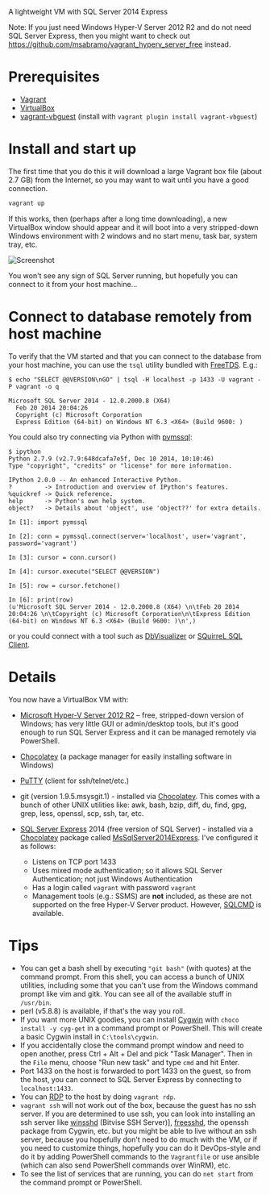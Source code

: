 A lightweight VM with SQL Server 2014 Express

Note: If you just need Windows Hyper-V Server 2012 R2 and do not need SQL Server Express, then you might want to check out https://github.com/msabramo/vagrant_hyperv_server_free instead.

# Prerequisites

- [Vagrant][]
- [VirtualBox][]
- [vagrant-vbguest](https://github.com/dotless-de/vagrant-vbguest) (install with `vagrant plugin install vagrant-vbguest`)

# Install and start up

The first time that you do this it will download a large Vagrant box
file (about 2.7 GB) from the Internet, so you may want to wait until you
have a good connection.

```bash
vagrant up
```

If this works, then (perhaps after a long time downloading),
a new VirtualBox window should appear and it will boot into a
very stripped-down Windows environment
with 2 windows and no start menu, task bar, system tray, etc.

![Screenshot](screenshot.png)

You won't see any sign of SQL Server running, but hopefully you
can connect to it from your host machine...

# Connect to database remotely from host machine

To verify that the VM started and that you can connect to the database
from your host machine, you can use the `tsql` utility bundled
with [FreeTDS][]. E.g.:

```
$ echo "SELECT @@VERSION\nGO" | tsql -H localhost -p 1433 -U vagrant -P vagrant -o q

Microsoft SQL Server 2014 - 12.0.2000.8 (X64)
  Feb 20 2014 20:04:26
  Copyright (c) Microsoft Corporation
  Express Edition (64-bit) on Windows NT 6.3 <X64> (Build 9600: )
```

You could also try connecting via Python with [pymssql][]:

```
$ ipython
Python 2.7.9 (v2.7.9:648dcafa7e5f, Dec 10 2014, 10:10:46)
Type "copyright", "credits" or "license" for more information.

IPython 2.0.0 -- An enhanced Interactive Python.
?         -> Introduction and overview of IPython's features.
%quickref -> Quick reference.
help      -> Python's own help system.
object?   -> Details about 'object', use 'object??' for extra details.

In [1]: import pymssql

In [2]: conn = pymssql.connect(server='localhost', user='vagrant', password='vagrant')

In [3]: cursor = conn.cursor()

In [4]: cursor.execute("SELECT @@VERSION")

In [5]: row = cursor.fetchone()

In [6]: print(row)
(u'Microsoft SQL Server 2014 - 12.0.2000.8 (X64) \n\tFeb 20 2014 20:04:26 \n\tCopyright (c) Microsoft Corporation\n\tExpress Edition (64-bit) on Windows NT 6.3 <X64> (Build 9600: )\n',)
```

or you could connect with a tool such as [DbVisualizer][] or [SQuirreL SQL Client][].


# Details

You now have a VirtualBox VM with:

- [Microsoft Hyper-V Server 2012 R2][Hyper-V Server] – free, stripped-down
  version of Windows; has very little GUI or admin/desktop tools, but it's good
  enough to run SQL Server Express and it can be managed remotely via PowerShell.
- [Chocolatey][] (a package manager for easily installing software in Windows)
- [PuTTY][] (client for ssh/telnet/etc.)
- git (version 1.9.5.msysgit.1) - installed via [Chocolatey][]. This
  comes with a bunch of other UNIX utilities like: awk, bash, bzip,
  diff, du, find, gpg, grep, less, openssl, scp, ssh, tar, etc.
- [SQL Server Express][] 2014 (free version of SQL Server) - installed
  via a [Chocolatey][] package called [MsSqlServer2014Express][]. I've
  configured it as follows:

  - Listens on TCP port 1433
  - Uses mixed mode authentication; so it allows SQL Server Authentication; not just Windows Authentication
  - Has a login called `vagrant` with password `vagrant`
  - Management tools (e.g.: SSMS) are **not** included, as these are not
    supported on the free Hyper-V Server product. However, [SQLCMD][] is available.

# Tips

- You can get a bash shell by executing `"git bash"` (with quotes) at
  the command prompt. From this shell, you can access a bunch of UNIX
  utilities, including some that you can't use from the Windows command
  prompt like vim and gitk. You can see all of the available stuff in
  `/usr/bin`.
- perl (v5.8.8) is available, if that's the way you roll.
- If you want more UNIX goodies, you can install [Cygwin][] with `choco
  install -y cyg-get` in a command prompt or PowerShell. This will
  create a basic Cygwin install in `C:\tools\cygwin`.
- If you accidentally close the command prompt window and need to open
  another, press Ctrl + Alt + Del and pick "Task Manager". Then in the
  `File` menu, choose "Run new task" and type `cmd` and hit Enter.
- Port 1433 on the host is forwarded to port 1433 on the guest, so from
  the host, you can connect to SQL Server Express by connecting to
  `localhost:1433`.
- You can [RDP][] to the host by doing `vagrant rdp`.
- `vagrant ssh` will not work out of the box,
because the guest has no ssh server. If you are
determined to use ssh, you can look into
installing an ssh server like [winsshd][] (Bitvise SSH Server)], [freesshd][],
the openssh package from Cygwin, etc. but you might be able to live without
an ssh server, because you hopefully don't need to do much with the VM, or
if you need to customize things, hopefully you can do it DevOps-style and
do it by adding PowerShell commands to the `Vagrantfile` or use ansible (which can
also send PowerShell commands over WinRM), etc.
- To see the list of services that are running, you can do `net start` from the
command prompt or PowerShell.

[Vagrant]: https://www.vagrantup.com/
[VirtualBox]: https://www.virtualbox.org/
[FreeTDS]: http://www.freetds.org/
[pymssql]: http://pymssql.org/
[Hyper-V Server]: https://technet.microsoft.com/en-us/library/hh833684.aspx
[SQL Server Express]: http://www.microsoft.com/en-us/server-cloud/products/sql-server-editions/sql-server-express.aspx
[Chocolatey]: https://chocolatey.org/
[PuTTY]: http://www.chiark.greenend.org.uk/~sgtatham/putty/
[MsSqlServer2014Express]: https://chocolatey.org/packages/MsSqlServer2014Express
[devmonkeys/database]: http://code.corp.surveymonkey.com/devmonkeys/database
[SQLCMD]: https://msdn.microsoft.com/en-us/library/ms162773.aspx
[Cygwin]: https://www.cygwin.com/
[RDP]: http://en.wikipedia.org/wiki/Remote_Desktop_Protocol
[winsshd]: https://www.bitvise.com/ssh-server
[freesshd]: http://www.freesshd.com/
[DbVisualizer]: https://www.dbvis.com/
[SQuirreL SQL Client]: http://squirrel-sql.sourceforge.net/

